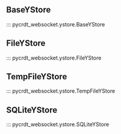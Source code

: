 ## BaseYStore

::: pycrdt_websocket.ystore.BaseYStore

## FileYStore

::: pycrdt_websocket.ystore.FileYStore

## TempFileYStore

::: pycrdt_websocket.ystore.TempFileYStore

## SQLiteYStore

::: pycrdt_websocket.ystore.SQLiteYStore
